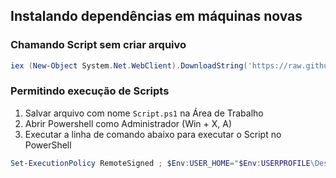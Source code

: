 ## Instalando dependências em máquinas novas

### Chamando Script sem criar arquivo

```powershell
iex (New-Object System.Net.WebClient).DownloadString('https://raw.githubusercontent.com/Joao13Neves/Automatiza-o-Install/main/install.ps1')
```

### Permitindo execução de Scripts

1. Salvar arquivo com nome `Script.ps1` na Área de Trabalho
2. Abrir Powershell como Administrador (Win + X, A)
3. Executar a linha de comando abaixo para executar o Script no PowerShell
```powershell
Set-ExecutionPolicy RemoteSigned ; $Env:USER_HOME="$Env:USERPROFILE\Desktop" ; cd $Env:USER_HOME ; .\Script.ps1
```
